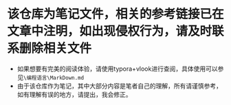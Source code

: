 # 该仓库为笔记文件，相关的参考链接已在文章中注明，如出现侵权行为，请及时联系删除相关文件

- 如果想要有完美的阅读体验，请使用typora+vlook进行查阅，具体使用可以参见`\编程语言\MarkDown.md`
- 由于该仓库作为笔记，其中大部分内容是笔者自己的理解，所有请谨慎参考，如有理解有误的地方，请提出，我会修正。

